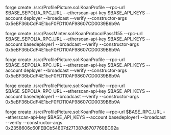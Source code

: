 forge create ./src/ProfilePicture.sol:KoanProfile --rpc-url $BASE_SEPOLIA_RPC_URL --etherscan-api-key $BASE_API_KEYS  --account deployer --broadcast --verify --constructor-args 0x5eBF36bCdF4E1bcF0FD110AF98607CD0039B6b9A

forge create ./src/PassMinter.sol:KoanProtocolPass1155 --rpc-url $BASE_SEPOLIA_RPC_URL --etherscan-api-key $BASE_API_KEYS  --account basedeployer1 --broadcast --verify --constructor-args 0x5eBF36bCdF4E1bcF0FD110AF98607CD0039B6b9A

forge create ./src/ProfilePicture.sol:KoanProfile --rpc-url $BASE_SEPOLIA_RPC_URL --etherscan-api-key $BASE_API_KEYS  --account deployer --broadcast --verify --constructor-args 0x5eBF36bCdF4E1bcF0FD110AF98607CD0039B6b9A


forge create ./src/ProfilePicture.sol:KoanProfile --rpc-url $BASE_SEPOLIA_RPC_URL --etherscan-api-key $BASE_API_KEYS  --account basedeployer1 --broadcast --verify --constructor-args 0x5eBF36bCdF4E1bcF0FD110AF98607CD0039B6b9A


forge create ./src/ProfilePicture.sol:KoanProfile --rpc-url $BASE_RPC_URL --etherscan-api-key $BASE_API_KEYS  --account basedeployer1 --broadcast --verify --constructor-args 0x2358606c60FEBCb54807d271387d6707760BC92a
